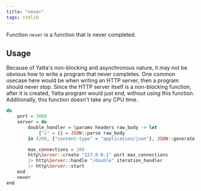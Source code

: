```yaml
---
title: "never"
tags: stdlib
---
```


Function `never` is a function that is never completed.

## Usage
Because of Yatta's non-blocking and asynchronous nature, it may not be obvious how to write a program that never completes. One common usecase here would be when writing an HTTP server, then a program should never stop. Since the HTTP server itself is a non-blocking function, after it is created, Yatta program would just end, without using this function. Additionally, this function doesn't take any CPU time.

```haskell
do
    port = 3000
    server = do
        double_handler = \params headers raw_body -> let
            {"i" = i} = JSON::parse raw_body
        in (200, {"content-type" = "application/json"}, JSON::generate {"result" = 2 * i})

        max_connections = 100
        http\Server::create "127.0.0.1" port max_connections
        |> http\Server::handle "/double" iteration_handler
        |> http\Server::start
    end
    never
end
```
